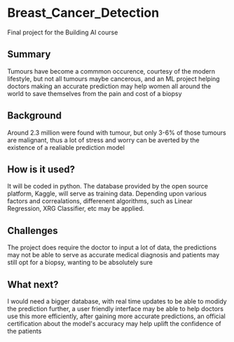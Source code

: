 # Breast_Cancer_Detection

Final project for the Building AI course

## Summary

Tumours have become a commmon occurence, courtesy of the modern lifestyle, but not all tumours maybe cancerous, 
and an ML project helping doctors making an accurate prediction may help women all around the world to save themselves 
from the pain and cost of a biopsy


## Background

Around 2.3 million were found with tumour, but only 3-6% of those tumours are malignant, thus a lot of stress and worry can be
averted by the existence of a realiable prediction model


## How is it used?
It will be coded in python.
The database provided by the open source platform, Kaggle, will serve as training data.
Depending upon various factors and correalations, differenent algorithms, such as Linear Regression, XRG Classifier, etc may be applied.


## Challenges
The project does require the doctor to input a lot of data, the predictions may not be able to serve as accurate medical diagnosis 
and patients may still opt for a biopsy, wanting to be absolutely sure

## What next?
I would need a bigger database, with real time updates to be able to modidy the prediction further, 
a user friendly interface may be able to help doctors use this more efficiently, 
after gaining more accurate predictions, an official certification about the model's accuracy may help
uplift the confidence of the patients


